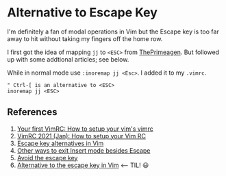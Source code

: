 # Alternative to Escape Key

I'm definitely a fan of modal operations in Vim but the Escape key is too far away to hit without taking my fingers off the home row.

I first got the idea of mapping `jj` to `<ESC>` from [ThePrimeagen](https://www.youtube.com/channel/UC8ENHE5xdFSwx71u3fDH5Xw). But followed up with some addtional articles; see below.

While in normal mode use `:inoremap jj <Esc>`. I added it to my `.vimrc`.

```vim
" Ctrl-[ is an alternative to <ESC>
inoremap jj <ESC>
```

## References

1. [Your first VimRC: How to setup your vim's vimrc](https://www.youtube.com/watch?v=n9k9scbTuvQ)
1. [VimRC 2021 (Jan): How to setup your Vim RC](https://www.youtube.com/watch?v=DogKdiRx7ls)
1. [Escape key alternatives in Vim](https://www.bautista.dev/escape-key-alternatives-in-vim/)
1. [Other ways to exit Insert mode besides Escape](https://vi.stackexchange.com/a/301)
1. [Avoid the escape key](https://vim.fandom.com/wiki/Avoid_the_escape_key)
1. [Alternative to the escape key in Vim](https://til.hashrocket.com/posts/dqeahsdoaf-alternative-to-the-escape-key-in-vim) <-- TIL! 😃
